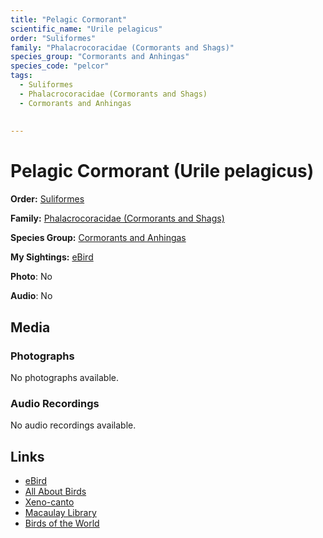 ```yaml
---
title: "Pelagic Cormorant"
scientific_name: "Urile pelagicus"
order: "Suliformes"
family: "Phalacrocoracidae (Cormorants and Shags)"
species_group: "Cormorants and Anhingas"
species_code: "pelcor"
tags: 
  - Suliformes
  - Phalacrocoracidae (Cormorants and Shags)
  - Cormorants and Anhingas
  
  
---
```


# Pelagic Cormorant (Urile pelagicus)

**Order:** [Suliformes](/tags/suliformes)

**Family:** [Phalacrocoracidae (Cormorants and Shags)](/tags/phalacrocoracidae-cormorants-and-shags)

**Species Group:** [Cormorants and Anhingas](/tags/cormorants-and-anhingas)

**My Sightings:** [eBird](https://ebird.org/lifelist?r=world&time=life&spp=pelcor)

**Photo**: No 

**Audio**: No

## Media
### Photographs
No photographs available.

### Audio Recordings
No audio recordings available.

## Links
* [eBird](https://ebird.org/species/pelcor) 
* [All About Birds](https://www.allaboutbirds.org/guide/pelcor) 
* [Xeno-canto](https://www.xeno-canto.org/species/urile-pelagicus) 
* [Macaulay Library](https://search.macaulaylibrary.org/catalog?taxonCode=pelcor&sort=rating_rank_desc)
* [Birds of the World](https://birdsoftheworld.org/bow/species/pelcor)
